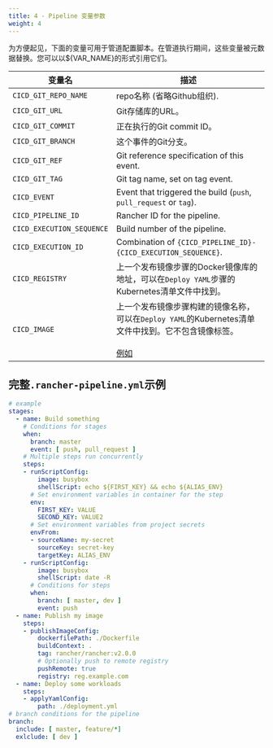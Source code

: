 ```yaml
---
title: 4 - Pipeline 变量参数
weight: 4
---
```


为方便起见，下面的变量可用于管道配置脚本。在管道执行期间，这些变量被元数据替换。您可以以${VAR_NAME}的形式引用它们。

变量名           | 描述
------------------------|------------------------------------------------------------
`CICD_GIT_REPO_NAME`      | repo名称 (省略Github组织).
`CICD_GIT_URL`            | Git存储库的URL。
`CICD_GIT_COMMIT`         | 正在执行的Git commit ID。
`CICD_GIT_BRANCH`         | 这个事件的Git分支。
`CICD_GIT_REF`            | Git reference specification of this event.
`CICD_GIT_TAG`            | Git tag name, set on tag event.
`CICD_EVENT`              | Event that triggered the build (`push`, `pull_request` or `tag`).
`CICD_PIPELINE_ID`        | Rancher ID for the pipeline.
`CICD_EXECUTION_SEQUENCE` | Build number of the pipeline.
`CICD_EXECUTION_ID`       | Combination of `{CICD_PIPELINE_ID}-{CICD_EXECUTION_SEQUENCE}`.
`CICD_REGISTRY`           | 上一个发布镜像步骤的Docker镜像库的地址，可以在`Deploy YAML`步骤的Kubernetes清单文件中找到。
`CICD_IMAGE`              | 上一个发布镜像步骤构建的镜像名称，可以在`Deploy YAML`的Kubernetes清单文件中找到。它不包含镜像标签。<br/><br/> [例如](https://github.com/rancher/pipeline-example-go/blob/master/deployment.yml)

## 完整`.rancher-pipeline.yml`示例

```yaml
# example
stages:
  - name: Build something
    # Conditions for stages
    when:
      branch: master
      event: [ push, pull_request ]
    # Multiple steps run concurrently
    steps:
    - runScriptConfig:
        image: busybox
        shellScript: echo ${FIRST_KEY} && echo ${ALIAS_ENV}
      # Set environment variables in container for the step
      env:
        FIRST_KEY: VALUE
        SECOND_KEY: VALUE2
      # Set environment variables from project secrets
      envFrom:
      - sourceName: my-secret
        sourceKey: secret-key
        targetKey: ALIAS_ENV
    - runScriptConfig:
        image: busybox
        shellScript: date -R
      # Conditions for steps
      when:
        branch: [ master, dev ]
        event: push
  - name: Publish my image
    steps:
    - publishImageConfig:
        dockerfilePath: ./Dockerfile
        buildContext: .
        tag: rancher/rancher:v2.0.0
        # Optionally push to remote registry
        pushRemote: true
        registry: reg.example.com
  - name: Deploy some workloads
    steps:
    - applyYamlConfig:
        path: ./deployment.yml
# branch conditions for the pipeline
branch:
  include: [ master, feature/*]
  exlclude: [ dev ]

```
